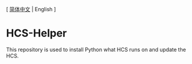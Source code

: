 [ [简体中文][zh-cn] | English ]
# HCS-Helper
This repository is used to install Python what HCS runs on and update the HCS.

[zh-cn]:https://github.com/QYF-RYCBStudio/HCS-Helper/blob/main/README_zh-CN.md
